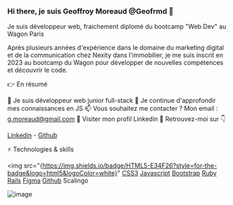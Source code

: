 ### Hi there, je suis Geoffroy Moreaud @Geofrmd 👋

Je suis développeur web, fraichement diplomé du bootcamp "Web Dev" au Wagon Paris

Après plusieurs années d'expérience dans le domaine du marketing digital et de la communication chez Nexity dans l'immobilier, je me suis inscrit en 2023 au bootcamp du Wagon pour développer de nouvelles compétences et découvrir le code. 

👉 En résumé

🔭 Je suis développeur web junior full-stack
🌱 Je continue d'approfondir mes connaissances en JS
📫 Vous souhaitez me contacter ? Mon email : g.moreaud@gmail.com
📄 Visiter mon profil Linkedin
🤠 Retrouvez-moi sur 👇

<a href="https://www.linkedin.com/in/geoffroy-moreaud/">Linkedin</a> - <a href="https://github.com/Geofrmd">Github</a>

⚡ Technologies & skills

<img src="{https://img.shields.io/badge/HTML5-E34F26?style=for-the-badge&logo=html5&logoColor=white}" [CSS3](https://img.shields.io/badge/CSS3-1572B6?style=for-the-badge&logo=css3&logoColor=white) [Javascript](https://img.shields.io/badge/JavaScript-323330?style=for-the-badge&logo=javascript&logoColor=F7DF1E) [Bootstrap](https://img.shields.io/badge/Bootstrap-563D7C?style=for-the-badge&logo=bootstrap&logoColor=white) [Ruby](https://img.shields.io/badge/Ruby-CC342D?style=for-the-badge&logo=ruby&logoColor=white) [Rails](https://img.shields.io/badge/Ruby_on_Rails-CC0000?style=for-the-badge&logo=ruby-on-rails&logoColor=white) [Figma](https://img.shields.io/badge/Figma-F24E1E?style=for-the-badge&logo=figma&logoColor=white) [Github](https://img.shields.io/badge/GitHub-100000?style=for-the-badge&logo=github&logoColor=white) Scalingo 


![image](https://img.shields.io/badge/CSS3-1572B6?style=for-the-badge&logo=css3&logoColor=white)
